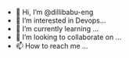 - 👋 Hi, I’m @dillibabu-eng
- 👀 I’m interested in Devops...
- 🌱 I’m currently learning ...
- 💞️ I’m looking to collaborate on ...
- 📫 How to reach me ...

<!---
dillibabu-eng/dillibabu-eng is a ✨ special ✨ repository because its `README.md` (this file) appears on your GitHub profile.
You can click the Preview link to take a look at your changes.
--->
